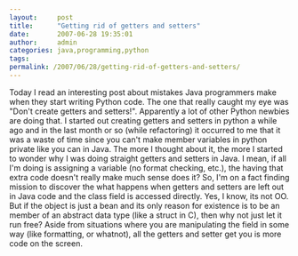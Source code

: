 ```yaml
---
layout:     post
title:      "Getting rid of getters and setters"
date:       2007-06-28 19:35:01
author:     admin
categories: java,programming,python
tags:  
permalink: /2007/06/28/getting-rid-of-getters-and-setters/
---
```

Today I read an interesting post about mistakes Java programmers make when they start writing Python code. The one that really caught my eye was "Don't create getters and setters!". Apparently a lot of other Python newbies are doing that. I started out creating getters and setters in python a while ago and in the last month or so (while refactoring) it occurred to me that it was a waste of time since you can't make member variables in python private like you can in Java. The more I thought about it, the more I started to wonder why I was doing straight getters and setters in Java. I mean, if all I'm doing is assigning a variable (no format checking, etc.), the having that extra code doesn't really make much sense does it? So, I'm on a fact finding mission to discover the what happens when getters and setters are left out in Java code and the class field is accessed directly. Yes, I know, its not OO. But if the object is just a bean and its only reason for existence is to be an member of an abstract data type (like a struct in C), then why not just let it run free? Aside from situations where you are manipulating the field in some way (like formatting, or whatnot), all the getters and setter get you is more code on the screen.
